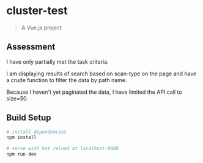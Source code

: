 # cluster-test

> A Vue.js project

## Assessment

I have only partially met the task criteria. 

I am displaying results of search based on scan-type on the page and have a crude function to filter the data by path name.

Because I haven't yet paginated the data, I have limited the API call to size=50.

## Build Setup

``` bash
# install dependencies
npm install

# serve with hot reload at localhost:8080
npm run dev